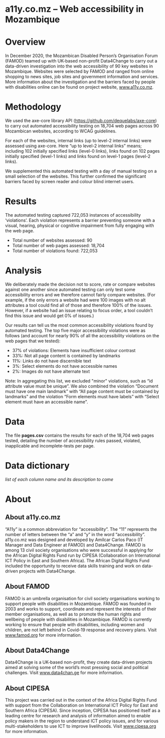# a11y.co.mz – Web accessibility in Mozambique
 
# Overview
In December 2020, the Mozambican Disabled Person’s Organisation Forum (FAMOD) teamed up with UK-based non-profit Data4Change to carry out a data-driven investigation into the web accessibility of 90 key websites in Mozambique. Websites were selected by FAMOD and ranged from online shopping to news sites, job sites and government information and services. More information about the investigation and the barriers faced by people with disabilities online can be found on project website, www.a11y.co.mz.

# Methodology
We used the axe-core library API (https://github.com/dequelabs/axe-core) to carry out automated accessibility testing on 18,704 web pages across 90 Mozambican websites, according to WCAG guidelines. 

For each of the websites, internal links (up to level-2 internal links) were assessed using axe-core. Here “up to level-2 internal links” means; including 102 initially specified links (level-0 links), links found on 102 pages initially specified (level-1 links) and links found on level-1 pages (level-2 links).

We supplemented this automated testing with a day of manual testing on a small selection of the websites. This further confirmed the significant barriers faced by screen reader and colour blind internet users.

# Results
The automated testing captured 722,053 instances of accessibility ‘violations’. Each violation represents a barrier preventing someone with a visual, hearing, physical or cognitive impairment from fully engaging with the web page.

- Total number of websites assessed: 90
- Total number of web pages assessed: 18,704
- Total number of violations found: 722,053

# Analysis
We deliberately made the decision not to score, rate or compare websites against one another since automated testing can only test some accessibility errors and we therefore cannot fairly compare websites. (For example, if the only errors a website had were 100 images with no alt attributes a tool could find all of those and therefore 100% of the issues. However, if a website had an issue relating to focus order, a tool couldn’t find this issue and would get 0% of issues.)

Our results can tell us the most common accessibility violations found by automated testing. The top five major accessibility violations were as follows (and account for nearly 90% of all the accessibility violations on the web pages that we tested):
- 37% of violations: Elements have insufficient colour contrast
- 33%: Not all page content is contained by landmarks
- 11%: Links do not have discernible text
- 3%: Select elements do not have accessible names
- 2%: Images do not have alternate text

Note: In aggregating this list, we excluded "minor" violations, such as “id attribute value must be unique”. We also combined the violation “Document must have one main landmark” with “All page content must be contained by landmarks” and the violation “Form elements must have labels” with “Select element must have an accessible name".

# Data
The file **pages.csv** contains the results for each of the 18,704 web pages tested, detailing the number of accessibility rules passed, violated, inapplicable and incomplete-tests per page.

# Data dictionary
*list of each column name and its description to come*

# About
## About a11y.co.mz
“A11y” is a common abbreviation for “accessibility”. The “11” represents the number of letters between the “a” and “y” in the word “accessibility”. a11y.co.mz was designed and developed by Amílcar Carlos Paco (IT Manager and Data Engineer at FAMOD) and Data4Change. FAMOD is among 13 civil society organisations who were successful in applying for the African Digital Rights Fund run by CIPESA (Collaboration on International ICT Policy in East and Southern Africa). The African Digital Rights Fund included the opportunity to receive data skills training and work on data-driven projects with Data4Change.

## About FAMOD
FAMOD is an umbrella organisation for civil society organisations working to support people with disabilities in Mozambique. FAMOD was founded in 2003 and works to support, coordinate and represent the interests of their member organisations, as well as to promote the human rights and wellbeing of people with disabilities in Mozambique. FAMOD is currently working to ensure that people with disabilities, including women and children, are not left behind in Covid-19 response and recovery plans. Visit www.famod.org for more information.

## About Data4Change
Data4Change is a UK-based non-profit, they create data-driven projects aimed at solving some of the world’s most pressing social and political challenges. Visit www.data4chan.ge for more information.

## About CIPESA
This project was carried out in the context of the Africa Digital Rights Fund with support from the Collaboration on International ICT Policy for East and Southern Africa (CIPESA). Since inception, CIPESA has positioned itself as a leading centre for research and analysis of information aimed to enable policy makers in the region to understand ICT policy issues, and for various multi-stakeholders to use ICT to improve livelihoods. Visit www.cipesa.org for more information.
